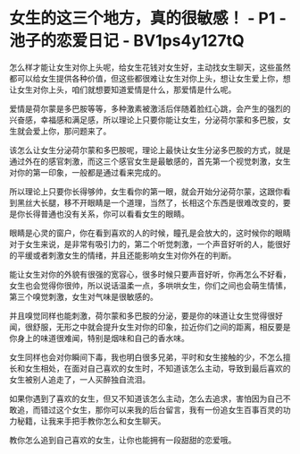 # 女生的这三个地方，真的很敏感！ - P1 - 池子的恋爱日记 - BV1ps4y127tQ

怎么样才能让女生对你上头呢，给女生花钱对女生好，主动找女生聊天，这些虽然都可以给女生提供各种价值，但这些都很难让女生对你上头，想让女生爱上你，想让女生对你上头，咱们就想要知道爱情是什么，那爱情是什么呢。

爱情是荷尔蒙是多巴胺等等，多种激素被激活后伴随着脸红心跳，会产生的强烈的兴奋感，幸福感和满足感，所以理论上只要你能让女生，分泌荷尔蒙和多巴胺，女生就会爱上你，那问题来了。

该怎么让女生分泌荷尔蒙和多巴胺呢，理论上最快让女生分泌多巴胺的方式，就是通过外在的感官刺激，而这三个感官女生是最敏感的，首先第一个视觉刺激，女生对你的第一印象，一般都是通过看来完成的。

所以理论上只要你长得够帅，女生看你的第一眼，就会开始分泌荷尔蒙，这跟你看到黑丝大长腿，移不开眼睛是一个道理，当然了，长相这个东西是很难改变的，要是你长得普通也没有关系，你可以看看女生的眼睛。

眼睛是心灵的窗户，你在看到喜欢的人的时候，瞳孔是会放大的，这时候你的眼睛对于女生来说，是非常有吸引力的，第二个听觉刺激，一个声音好听的人，能很好的平缓或者刺激女生的情绪，并且还能影响女生对你外在的判断。

能让女生对你的外貌有很强的宽容心，很多时候只要声音好听，你再怎么不好看，女生也会觉得你很帅，所以说话温柔一点，多哄哄女生，你们之间也会萌生情愫，第三个嗅觉刺激，女生对气味是很敏感的。

并且嗅觉同样也能刺激，荷尔蒙和多巴胺的分泌，要是你的味道让女生觉得很好闻，很舒服，无形之中就会提升女生对你的印象，拉近你们之间的距离，相反要是你身上的味道很难闻，特别是烟味和自己的香水味。

女生同样也会对你瞬间下毒，我也明白很多兄弟，平时和女生接触的少，不怎么擅长和女生相处，在面对自己喜欢的女生时，不知道该怎么主动，导致到最后喜欢的女生被别人追走了，一人买醉独自流泪。

如果你遇到了喜欢的女生，但又不知道该怎么主动，怎么去追求，害怕因为自己不敢追，而错过这个女生，那你可以来我的后台留言，我有一份追女生百事百灵的功力秘籍，让我来手把手教你怎么和女生聊天。

教你怎么追到自己喜欢的女生，让你也能拥有一段甜甜的恋爱哦。